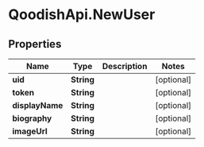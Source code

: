 # QoodishApi.NewUser

## Properties
Name | Type | Description | Notes
------------ | ------------- | ------------- | -------------
**uid** | **String** |  | [optional] 
**token** | **String** |  | [optional] 
**displayName** | **String** |  | [optional] 
**biography** | **String** |  | [optional] 
**imageUrl** | **String** |  | [optional] 


